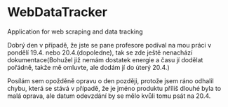 # WebDataTracker
Application for web scraping and data tracking

Dobrý den v případě, že jste se pane profesore podíval na mou práci v pondělí 19.4. nebo 20.4.(dopoledne), tak se zde ještě nenachází dokumentace(Bohužel již nemám dostatek energie a času jí dodělat pořádně, takže mě omluvte, ale dodám jí do úterý 20.4.)

Posílám sem opožděně opravu o den později, protože jsem ráno odhalil chybu, která se stává v případě, že je jméno produktu příliš dlouhé byla to malá oprava, ale datum odevzdání by se mělo kvůli tomu psát na 20.4.
